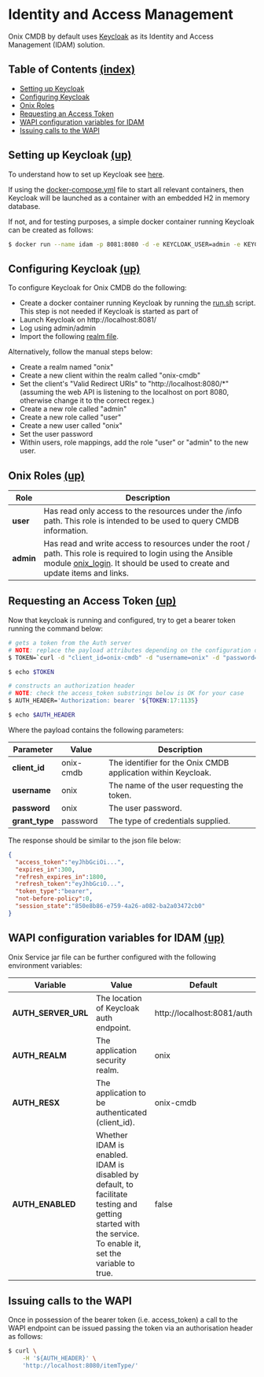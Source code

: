 # Identity and Access Management 

Onix CMDB by default uses [Keycloak](https://www.keycloak.org/) as its Identity and Access Management (IDAM) solution.

<a name="toc"></a>
## Table of Contents [(index)](./../readme.md)

- [Setting up Keycloak](#setting-up-keycloak)
- [Configuring Keycloak](#configuring-keycloak)
- [Onix Roles](#onix-roles)
- [Requesting an Access Token](#requesting-an-access-token)
- [WAPI configuration variables for IDAM](#wapi-configuration-variables-for-idam)
- [Issuing calls to the WAPI](#issuing-calls-to-the-wapi)

<a name="setting-up-keycloak"/></a>
## Setting up Keycloak [(up)](#toc)

To understand how to set up Keycloak see [here](https://www.keycloak.org/docs/latest/server_installation/index.html). 

If using the [docker-compose.yml](../install/container/docker-compose.yml) file to start all relevant containers, then Keycloak will be launched as a container with an embedded H2 in memory database. 

If not, and for testing purposes, a simple docker container running Keycloak can be created as follows:

```bash
$ docker run --name idam -p 8081:8080 -d -e KEYCLOAK_USER=admin -e KEYCLOAK_PASSWORD=admin jboss/keycloak
```

<a name="configuring-keycloak"></a>
## Configuring Keycloak [(up)](#toc)

To configure Keycloak for Onix CMDB do the following:
 
- Create a docker container running Keycloak by running the [run.sh](../install/container/idam/run.sh) script. This step is not needed if Keycloak is started as part of 
- Launch Keycloak on http://localhost:8081/ 
- Log using admin/admin
- Import the following [realm file](../install/container/idam/onix-realm.json).

Alternatively, follow the manual steps below:
- Create a realm named "onix"
- Create a new client within the realm called "onix-cmdb"
- Set the client's "Valid Redirect URIs" to "http://localhost:8080/*" (assuming the web API is listening to the localhost on port 8080, otherwise change it to the correct regex.)
- Create a new role called "admin"
- Create a new role called "user"
- Create a new user called "onix"
- Set the user password
- Within users, role mappings, add the role "user" or "admin" to the new user.

## Onix Roles [(up)](#toc)

|Role | Description |
|---|---|
| **user** | Has read only access to the resources under the /info path. This role is intended to be used to query CMDB information. |
| **admin** | Has read and write access to resources under the root / path. This role is required to login using the Ansible module [onix_login](../ansible/library/onix_login.py). It should be used to create and update items and links. |


<a name="requesting-an-access-token"></a>
## Requesting an Access Token [(up)](#toc)

Now that keycloak is running and configured, try to get a bearer token running the command below:

```bash
# gets a token from the Auth server
# NOTE: replace the payload attributes depending on the configuration of the Auth server
$ TOKEN=`curl -d "client_id=onix-cmdb" -d "username=onix" -d "password=onix" -d "grant_type=password" "http://localhost:8081/auth/realms/onix/protocol/openid-connect/token"`

$ echo $TOKEN

# constructs an authorization header
# NOTE: check the access_token substrings below is OK for your case
$ AUTH_HEADER='Authorization: bearer '${TOKEN:17:1135} 

$ echo $AUTH_HEADER
```
Where the payload contains the following parameters:

| Parameter | Value  | Description |
|---|---|---|
| **client_id** | onix-cmdb | The identifier for the Onix CMDB application within Keycloak. |
| **username** | onix | The name of the user requesting the token. |
| **password** | onix | The user password. |
| **grant_type** | password | The type of credentials supplied. |

The response should be similar to the json file below:

```json
{ 
  "access_token":"eyJhbGciOi...",
  "expires_in":300,
  "refresh_expires_in":1800,
  "refresh_token":"eyJhbGciO...",
  "token_type":"bearer",
  "not-before-policy":0,
  "session_state":"850e8b86-e759-4a26-a082-ba2a03472cb0"
}
```
<a name="wapi-configuration-variables-for-idam"></a>
## WAPI configuration variables for IDAM [(up)](#toc)

Onix Service jar file can be further configured with the following environment variables:

| Variable | Value  | Default |
|---|---|---|
|**AUTH_SERVER_URL**| The location of Keycloak auth endpoint. | http://localhost:8081/auth |
|**AUTH_REALM**| The application security realm. | onix |
|**AUTH_RESX**| The application to be authenticated (client_id). | onix-cmdb |
|**AUTH_ENABLED**| Whether IDAM is enabled. IDAM is disabled by default, to facilitate testing and getting started with the service. To enable it, set the variable to true. | false | 

<a name="issuing-calls-to-the-wapi"></a>
## Issuing calls to the WAPI 

Once in possession of the bearer token (i.e. access_token) a call to the WAPI endpoint can be issued passing the token via an authorisation header as follows:

```bash
$ curl \
    -H '${AUTH_HEADER}' \
    'http://localhost:8080/itemType/'
```